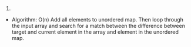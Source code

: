 1.

- Algorithm: O(n)
  Add all elements to unordered map. Then loop through the input array and search for a match between the difference between target and current element in the array and element in the unordered map.
